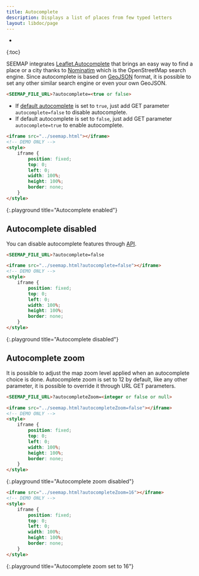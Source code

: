 ```yaml
---
title: Autocomplete
description: Displays a list of places from few typed letters
layout: libdoc/page
---
```


* 
{:toc}

SEEMAP integrates [Leaflet.Autocomplete](https://github.com/tomik23/Leaflet.Autocomplete) that brings an easy way to find a place or a city thanks to [Nominatim](https://nominatim.openstreetmap.org/ui/search.html) which is the OpenStreetMap search engine. Since autocomplete is based on [GeoJSON](https://geojson.org/) format, it is possible to set any other similar search engine or even your own GeoJSON.

```html
<SEEMAP_FILE_URL>?autocomplete=<true or false>
```

* If [default autocomplete](settings.html) is set to `true`, just add GET parameter `autocomplete=false` to disable autocomplete.
* If default autocomplete is set to `false`, just add GET parameter `autocomplete=true` to enable autocomplete.


```html
<iframe src="../seemap.html"></iframe>
<!-- DEMO ONLY -->
<style>
    iframe {
        position: fixed;
        top: 0;
        left: 0;
        width: 100%;
        height: 100%;
        border: none;
    }
</style>
```
{:.playground title="Autocomplete enabled"}

## Autocomplete disabled

You can disable autocomplete features through [API](api.html).

```html
<SEEMAP_FILE_URL>?autocomplete=false
```

```html
<iframe src="../seemap.html?autocomplete=false"></iframe>
<!-- DEMO ONLY -->
<style>
    iframe {
        position: fixed;
        top: 0;
        left: 0;
        width: 100%;
        height: 100%;
        border: none;
    }
</style>
```
{:.playground title="Autocomplete disabled"}

## Autocomplete zoom

It is possible to adjust the map zoom level applied when an autocomplete choice is done. Autocomplete zoom is set to 12 by default, like any other parameter, it is possible to override it through URL GET parameters.

```html
<SEEMAP_FILE_URL>?autocompleteZoom=<integer or false or null>
```

```html
<iframe src="../seemap.html?autocompleteZoom=false"></iframe>
<!-- DEMO ONLY -->
<style>
    iframe {
        position: fixed;
        top: 0;
        left: 0;
        width: 100%;
        height: 100%;
        border: none;
    }
</style>
```
{:.playground title="Autocomplete zoom disabled"}

```html
<iframe src="../seemap.html?autocompleteZoom=16"></iframe>
<!-- DEMO ONLY -->
<style>
    iframe {
        position: fixed;
        top: 0;
        left: 0;
        width: 100%;
        height: 100%;
        border: none;
    }
</style>
```
{:.playground title="Autocomplete zoom set to 16"}


